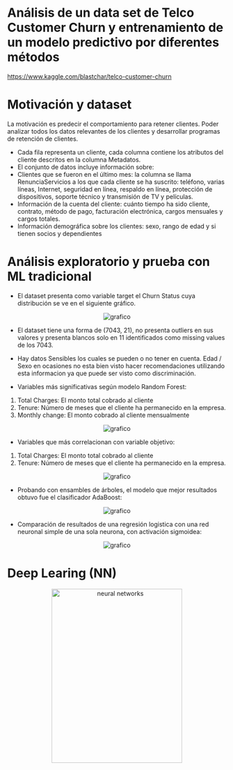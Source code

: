 # Análisis de un data set de Telco Customer Churn y entrenamiento de un modelo predictivo por diferentes métodos

https://www.kaggle.com/blastchar/telco-customer-churn


# Motivación y dataset

La motivación es predecir el comportamiento para retener clientes. Poder analizar todos los datos relevantes de los clientes y desarrollar programas de retención de clientes.

* Cada fila representa un cliente, cada columna contiene los atributos del cliente descritos en la columna Metadatos.
* El conjunto de datos incluye información sobre:
* Clientes que se fueron en el último mes: la columna se llama RenunciaServicios a los que cada cliente se ha suscrito: teléfono, varias líneas, Internet, seguridad en línea, respaldo en línea, protección de dispositivos, soporte técnico y transmisión de TV y películas.
* Información de la cuenta del cliente: cuánto tiempo ha sido cliente, contrato, método de pago, facturación electrónica, cargos mensuales y cargos totales.
* Información demográfica sobre los clientes: sexo, rango de edad y si tienen socios y dependientes

# Análisis exploratorio y prueba con ML tradicional

* El dataset presenta como variable target el Churn Status cuya distribución se ve en el siguiente gráfico.

<p align="center">
  <img src="https://github.com/Adrok24/tp_digital_house/blob/version_1/imagenes/image_1.png?raw=true" alt="grafico"/>
</p>

* El dataset tiene una forma de (7043, 21), no presenta outliers en sus valores y presenta blancos solo en 11 identificados como missing values de los 7043.

* Hay datos Sensibles los cuales se pueden o no tener en cuenta. Edad / Sexo en ocasiones no esta bien visto hacer recomendaciones utilizando esta informacion ya que puede ser visto como discriminación.

* Variables más significativas según modelo Random Forest:

1. Total Charges: El monto total cobrado al cliente
2. Tenure: Número de meses que el cliente ha
permanecido en la empresa.
3. Monthly change: El monto cobrado al cliente mensualmente

<p align="center">
  <img src="https://github.com/Adrok24/tp_digital_house/blob/version_1/imagenes/image_2.png?raw=true" alt="grafico"/>
</p>

* Variables que más correlacionan con variable objetivo:

1. Total Charges: El monto total cobrado al cliente
2. Tenure: Número de meses que el cliente ha permanecido en la empresa.

<p align="center">
  <img src="https://github.com/Adrok24/tp_digital_house/blob/version_1/imagenes/image_3.png?raw=true" alt="grafico"/>
</p>

* Probando con ensambles de árboles, el modelo que mejor resultados obtuvo fue el clasificador AdaBoost:

<p align="center">
  <img src="https://github.com/Adrok24/tp_digital_house/blob/version_1/imagenes/image_4.png?raw=true" alt="grafico"/>
</p>

* Comparación de resultados de una regresión logistica con una red neuronal simple de una sola neurona, con activación sigmoidea:

<p align="center">
  <img src="https://github.com/Adrok24/tp_digital_house/blob/version_1/imagenes/image_6.png?raw=true" alt="grafico"/>
</p>


# Deep Learing (NN)

<p  align="center">
  <img src="https://github.com/Adrok24/tp_digital_house/blob/version_1/imagenes/image_7.png?raw=true" width="300" height="400" alt="neural networks"/>
</p>

